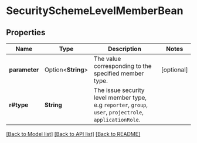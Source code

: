 # SecuritySchemeLevelMemberBean

## Properties

Name | Type | Description | Notes
------------ | ------------- | ------------- | -------------
**parameter** | Option<**String**> | The value corresponding to the specified member type. | [optional]
**r#type** | **String** | The issue security level member type, e.g `reporter`, `group`, `user`, `projectrole`, `applicationRole`. | 

[[Back to Model list]](../README.md#documentation-for-models) [[Back to API list]](../README.md#documentation-for-api-endpoints) [[Back to README]](../README.md)


